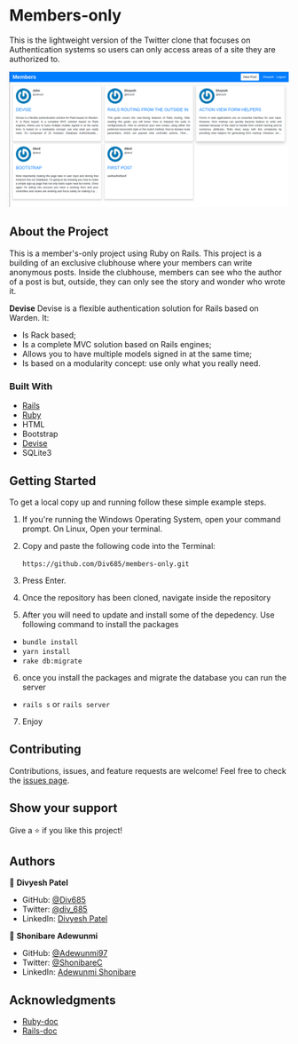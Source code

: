 # Members-only
This is the lightweight version of the Twitter clone that focuses on Authentication systems so users can only access areas of a site they are authorized to.

![screenshot](Screenshot.png)

## About the Project

This is a member's-only project using Ruby on Rails.  This project is a building of an exclusive clubhouse where your members can write anonymous posts. Inside the clubhouse, members can see who the author of a post is but, outside, they can only see the story and wonder who wrote it.

**Devise**
Devise is a flexible authentication solution for Rails based on Warden. It:

- Is Rack based;
- Is a complete MVC solution based on Rails engines;
- Allows you to have multiple models signed in at the same time;
- Is based on a modularity concept: use only what you really need.

### Built With

- [Rails](https://guides.rubyonrails.org/)
- [Ruby](https://www.ruby-lang.org/en/)
- HTML
- Bootstrap
- [Devise](https://github.com/heartcombo/devise)
- SQLite3


## Getting Started

To get a local copy up and running follow these simple example steps.

1. If you're running the Windows Operating System, open your command prompt. On Linux, Open your terminal.

2. Copy and paste the following code into the Terminal:

   ``` https://github.com/Div685/members-only.git ```

3. Press Enter.

4. Once the repository has been cloned, navigate inside the repository

5. After you will need to update and install some of the depedency. Use following command to install the packages
 - `bundle install`
 - `yarn install`
 - `rake db:migrate`

6. once you install the packages and migrate the database you can run the server
 - `rails s` or `rails server`

7. Enjoy



## Contributing

Contributions, issues, and feature requests are welcome!
Feel free to check the [issues page](../../issues).

## Show your support

Give a ⭐️ if you like this project!


## Authors


👤 **Divyesh Patel**

- GitHub: [@Div685](https://github.com/Div685)
- Twitter: [@div_685](https://twitter.com/div_685)
- LinkedIn: [Divyesh Patel](https://www.linkedin.com/in/divyesh-daxa-patel)

👤 **Shonibare Adewunmi**

- GitHub: [@Adewunmi97](https://github.com/Adewunmi97)
- Twitter: [@ShonibareC](https://twitter.com/ShonibareC)
- LinkedIn: [Adewunmi Shonibare](https://www.linkedin.com/in/adewunmi-shonibare-a2a7b0200/)


## Acknowledgments

- [Ruby-doc](https://ruby-doc.org/core-2.6.5)
- [Rails-doc](https://guides.rubyonrails.org/)